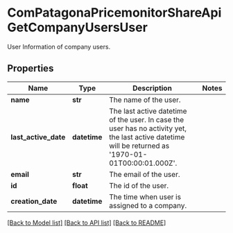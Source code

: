 # ComPatagonaPricemonitorShareApiGetCompanyUsersUser

User Information of company users.
## Properties
Name | Type | Description | Notes
------------ | ------------- | ------------- | -------------
**name** | **str** | The name of the user. | 
**last_active_date** | **datetime** | The last active datetime of the user. In case the user has no activity yet, the last active datetime will be returned as &#39;1970-01-01T00:00:01.000Z&#39;. | 
**email** | **str** | The email of the user. | 
**id** | **float** | The id of the user. | 
**creation_date** | **datetime** | The time when user is assigned to a company. | 

[[Back to Model list]](../README.md#documentation-for-models) [[Back to API list]](../README.md#documentation-for-api-endpoints) [[Back to README]](../README.md)


